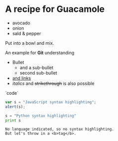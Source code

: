 # A recipe for Guacamole

- avocado
- onion
- sald & pepper

Put into a bowl and mix.

An example for **Git** understanding

- Bullet
  - and a sub-bullet
  - second sub-bullet
- [and links](http://bio-it.embl.de)
- *italics* and ~~strikethrough~~ is also possible

´code´

```javascript
var s = "JavaScript syntax highlighting";
alert(s);
```
 
```python
s = "Python syntax highlighting"
print s
```
 
```
No language indicated, so no syntax highlighting. 
But let's throw in a <b>tag</b>.
```
